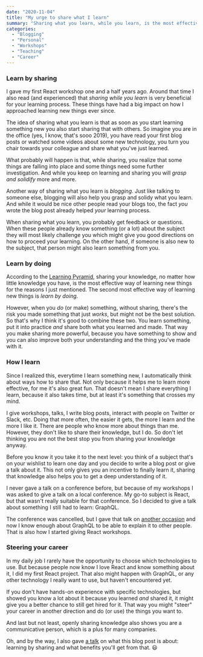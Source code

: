 ```yaml
---
date: "2020-11-04"
title: "My urge to share what I learn"
summary: "Sharing what you learn, while you learn, is the most effective way to learn net things."
categories:
  - "Blogging"
  - "Personal"
  - "Workshops"
  - "Teaching"
  - "Career"
---
```


### Learn by sharing

I gave my first React workshop one and a half years ago. Around that time I also read (and experienced) that _sharing while you learn_ is very beneficial for your learning process. These things have had a big impact on how I approached learning new things ever since.

The idea of sharing what you learn is that as soon as you start learning something new you also start sharing that with others. So imagine you are in the office (yes, I know, that's sooo 2019), you have read your first blog posts or watched some videos about some new technology, you turn you chair towards your colleague and share what you've just learned.

What probably will happen is that, while sharing, you realize that some things are falling into place and some things need some further investigation. And while you keep on learning and sharing you will _grasp and solidify_ more and more.

Another way of sharing what you learn is _blogging_. Just like talking to someone else, blogging will also help you grasp and solidy what you learn. And while it would be nice other people read your blogs too, the fact _you_ wrote the blog post already helped _your_ learning process.

When sharing what you learn, you probably get feedback or questions. When these people already know something (or a lot) about the subject they will most likely challenge you which might give you good directions on how to proceed your learning. On the other hand, if someone is also new to the subject, that person might also learn something from you.

### Learn by doing

According to the [Learning Pyramid], sharing your knowledge, no matter how little knowledge you have, is the most effective way of learning new things for the reasons I just mentioned. The second most effective way of learning new things is _learn by doing_.

However, when you _do_ (or make) something, without sharing, there's the risk you made something that just _works_, but might not be the best solution. So that's why I think it's good to combine these two. You learn something, put it into practice _and_ share both what you learned and made. That way you make sharing more powerful, because you have something to show and you can also improve both your understanding and the thing you've made with it.

### How I learn

Since I realized this, everytime I learn something new, I automatically think about ways how to share that. Not only because it helps me to learn more effective, for me it's also great fun. That doesn't mean I share everything I learn, because it also takes time, but at least it's something that crosses my mind.

I give workshops, talks, I write blog posts, interact with people on Twitter or Slack, etc. Doing that more often, the easier it gets, the more I learn and the more I like it. There are people who know more about things than me. However, they don't like to share their knowledge, but I do. So don't let thinking you are not the best stop you from sharing your knowledge anyway.

Before you know it you take it to the next level: you think of a subject that's on your wishlist to learn one day and you decide to write a blog post or give a talk about it. This not only gives you an incentive to finally learn it, sharing that knowledge also helps you to get a deep understanding of it.

I never gave a talk on a conference before, but because of my workshops I was asked to give a talk on a local conference. My go-to subject is React, but that wasn't really suitable for that conference. So I decided to give a talk about something I still had to learn: GraphQL.

The conference was cancelled, but I gave that talk on [another occasion] and now I know enough about GraphQL to be able to explain it to other people. That is also how I started giving React workshops.

### Steering your career

In my daily job I rarely have the opportunity to choose which technologies to use. But because people now know I love React and know something about it, I did my first React project. That also might happen with GraphQL, or any other technology I really want to use, but haven't encountered yet.

If you don't have hands-on experience with specific technologies, but showed you know a lot about it because you learned _and_ shared it, it might give you a better chance to still get hired for it. That way you might "steer" your career in another direction and do (or use) the things you want to.

And last but not least, openly sharing knowledge also shows you are a communicative person, which is a plus for many companies.

Oh, and by the way, I also gave [a talk] on what this blog post is about: learning by sharing and what benefits you'll get from that. 😃

[learning pyramid]: https://en.wikipedia.org/wiki/Learning_pyramid
[another occasion]: https://newnexus.nl/webinar/power-to-the-client-with-graphql/
[a talk]: https://newnexus.nl/webinar/leren-is-delen-delen-is-leren/
